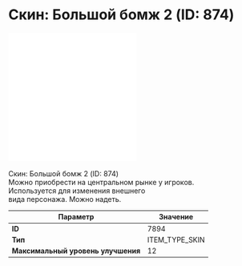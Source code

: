# Скин: Большой бомж 2 (ID: 874)

![Item Image](../img/7894.webp?raw=true)

Скин: Большой бомж 2 (ID: 874)<br>Можно приобрести на центральном рынке у игроков.<br>Используется для изменения внешнего<br>вида персонажа. Можно надеть.


| Параметр | Значение |
|----------|----------|
| **ID** | 7894 |
| **Тип** | ITEM_TYPE_SKIN |
| **Максимальный уровень улучшения** | 12 |

